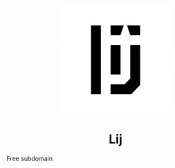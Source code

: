 <div align=center>
  <img src="lij.png" style="width:250px;height:250px">
  <h1>Lij</h1>
</div>
Free subdomain
